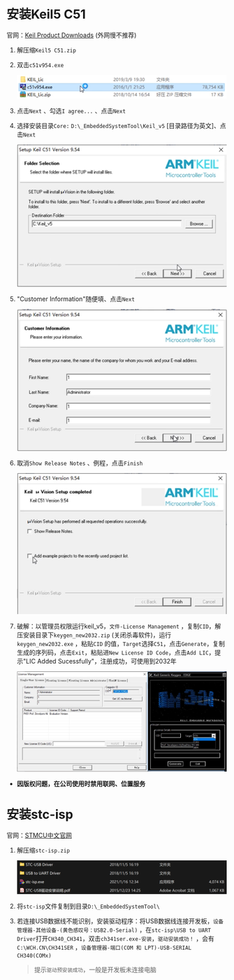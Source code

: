 

# 安装Keil5 C51

官网：[Keil Product Downloads](https://www.keil.com/download/product/) (外网慢不推荐)

1. 解压缩`Keil5 C51.zip` 

2. 双击`c51v954.exe`

   ![image-20240905101645798](image/image-20240905101645798.png) 

3. 点击`Next` 、勾选`I agree...` 、点击`Next` 

4. 选择安装目录`Core:` `D:\_EmbeddedSystemTool\Keil_v5`  [目录路径为英文]、点击`Next` 

   ![image-20240905101803166](image/image-20240905101803166.png) 

5. "Customer Information"随便填、点击`Next` 

   ![image-20240905101924571](image/image-20240905101924571.png) 

6. 取消`Show Release Notes` 、例程，点击`Finish` 

   ![image-20240905102027361](image/image-20240905102027361.png) 

7. 破解：以管理员权限运行keil_v5，`文件-License Management` ，复制`CID`，解压安装目录下`keygen_new2032.zip` (关闭杀毒软件)，运行`keygen_new2032.exe` ，粘贴`CID` 的值，`Target`选择`C51`，点击`Generate`，复制生成的序列码，点击`Exit`，粘贴进`New License ID Code`，点击`Add LIC`，提示"LIC Added Sucessfully"，注册成功，可使用到2032年

   ![image-20240905102342069](image/image-20240905102342069.png) 

* **因版权问题，在公司使用时禁用联网、位置服务**



# 安装stc-isp

官网：[STMCU中文官网](https://www.stmcu.com.cn/)

1. 解压缩`stc-isp.zip`

   ![image-20240905102757364](image/image-20240905102757364.png) 

2. 将`stc-isp`文件复制到目录`D:\_EmbeddedSystemTool\`

3. 若连接USB数据线不能识别，安装驱动程序：将USB数据线连接开发板，`设备管理器-其他设备-(黄色感叹号：USB2.0-Serial)` ，在`stc-isp\USB to UART Driver`打开`CH340_CH341`，双击`ch341ser.exe-安装`，`驱动安装成功！` ，会有`C:\WCH.CN\CH341SER` ，`设备管理器-端口(COM 和 LPT)-USB-SERIAL CH340(COMx)` 

   > 提示`驱动预安装成功`，一般是开发板未连接电脑

